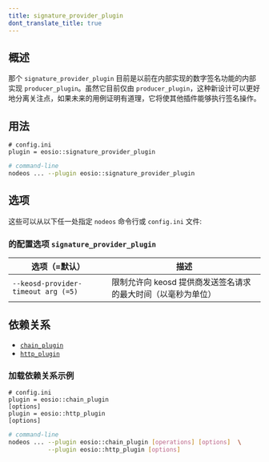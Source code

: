 ```yaml
---
title: signature_provider_plugin
dont_translate_title: true
---
```


## 概述

那个 `signature_provider_plugin` 目前是以前在内部实现的数字签名功能的内部实现 `producer_plugin`。虽然它目前仅由 `producer_plugin`，这种新设计可以更好地分离关注点，如果未来的用例证明有道理，它将使其他插件能够执行签名操作。

## 用法

```console
# config.ini
plugin = eosio::signature_provider_plugin
```
```sh
# command-line
nodeos ... --plugin eosio::signature_provider_plugin
```

## 选项

这些可以从以下任一处指定 `nodeos` 命令行或 `config.ini` 文件:

### 的配置选项 `signature_provider_plugin`

选项（=默认）| 描述
-|-
`--keosd-provider-timeout arg (=5)` | 限制允许向 keosd 提供商发送签名请求的最大时间（以毫秒为单位）

## 依赖关系

* [`chain_plugin`](../chain_plugin/index.md)
* [`http_plugin`](../http_plugin/index.md)

### 加载依赖关系示例

```console
# config.ini
plugin = eosio::chain_plugin
[options]
plugin = eosio::http_plugin
[options]
```
```sh
# command-line
nodeos ... --plugin eosio::chain_plugin [operations] [options]  \
           --plugin eosio::http_plugin [options]
```
